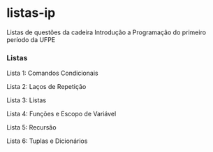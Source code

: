 # listas-ip
Listas de questões da cadeira Introdução a Programação do primeiro período da UFPE

### Listas

Lista 1: Comandos Condicionais

Lista 2: Laços de Repetição

Lista 3: Listas

Lista 4: Funções e Escopo de Variável

Lista 5: Recursão

Lista 6: Tuplas e Dicionários
